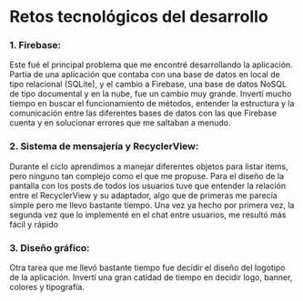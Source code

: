 # Retos tecnológicos del desarrollo

### 1. Firebase:
Este fué el principal problema que me encontré desarrollando la aplicación. Partía de una aplicación que contaba con una base de datos en local de tipo relacional (SQLite), y el cambio a Firebase, una base de datos NoSQL de tipo documental y en la nube, fue un cambio muy grande. Invertí mucho tiempo en buscar el funcionamiento de métodos, entender la estructura y la comunicación entre las diferentes bases de datos con las que Firebase cuenta y en solucionar errores que me saltaban a menudo.

### 2. Sistema de mensajería y RecyclerView:
Durante el ciclo aprendimos a manejar diferentes objetos para listar items, pero ninguno tan complejo como el que me propuse. Para el diseño de la pantalla con los posts de todos los usuarios tuve que entender la relación entre el RecyclerView y su adaptador, algo que de primeras me parecía simple pero me llevo bastante tiempo. Una vez ya hecho por primera vez, la segunda vez que lo implementé en el chat entre usuarios, me resultó más fácil y rápido

### 3. Diseño gráfico:
Otra tarea que me llevó bastante tiempo fue decidir el diseño del logotipo de la aplicación. Invertí una gran catidad de tiempo en decidir logo, banner, colores y tipografía.